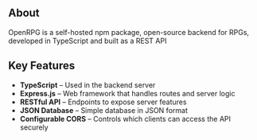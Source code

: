 ## About
OpenRPG is a self-hosted npm package, open-source backend for RPGs, developed in TypeScript and built as a REST API

## Key Features
- **TypeScript** – Used in the backend server
- **Express.js** – Web framework that handles routes and server logic
- **RESTful API** – Endpoints to expose server features
- **JSON Database** – Simple database in JSON format
- **Configurable CORS** – Controls which clients can access the API securely